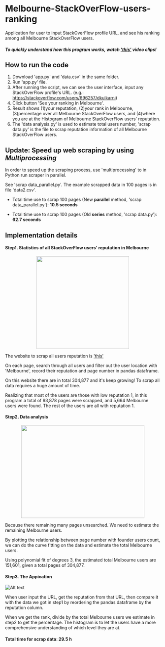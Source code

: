 # Melbourne-StackOverFlow-users-ranking
Application for user to input StackOverFlow profile URL, and see his ranking among all Melbourne StackOverFlow users.
#### _**To quickly understand how this program works, watch ['this'](https://youtu.be/hm2J23zugUU)  video clips!**_


## How to run the code
1.  Download 'app.py' and 'data.csv' in the same folder.
2.	Run 'app.py' file. 
3.	After running the script, we can see the user interface, input any StackOverFlow profile's URL. (e.g.: https://stackoverflow.com/users/696257/dkulkarni)
4.	Click button 'See your ranking in Melbourne'.
5.	Result shows (1)your reputation, (2)your rank in Melbourne, (3)percentage over all Melbourne StackOverFlow users, and (4)where you are at the Histogram of Melbourne StackOverFlow users' reputation.
6.  The 'data analysis.py' is used to estimate total users number, 'scrap data.py' is the file to scrap reputation information of all Melbourne StackOverFlow users.
## Update: Speed up web scraping by using _Multiprocessing_

In order to speed up the scraping process, use 'multiprocessing' to in Python run scraper in parallel. 

See 'scrap data_parallel.py'. The example scrapped data in 100 pages is in file 'data2.csv'.

* Total time use to scrap 100 pages (New **parallel** method, 'scrap data_parallel.py'): **10.5 seconds**

* Total time use to scrap 100 pages (Old **series** method, 'scrap data.py'): **62.7 seconds**

## Implementation details
#### Step1. Statistics of all StackOverFlow users' reputation in Melbourne

<div align=center><img width="300" height="300" src="https://github.com/suinaowawa/Melbourne-StackOverFlow-users-ranking/blob/master/figures/3.PNG"/></div>

The website to scrap all users reputation is ['this'](https://stackoverflow.com/users?page=%d&tab=Reputation&filter=all)

On each page, search through all users and filter out the user location with 'Melbourne', record their reputation and page number in pandas dataframe.

On this website there are in total 304,877 and it's keep growing! To scrap all data requires a huge amount of time. 

Realizing that most of the users are those with low reputation 1, in this program a total of 93,878 pages were scrapped, and 5,664 Melbourne users were found. The rest of the users are all with reputation 1.

#### Step2. Data analysis

<div align=center><img width="400" height="300" src="https://github.com/suinaowawa/Melbourne-StackOverFlow-users-ranking/blob/master/figures/2.PNG"/></div>

Because there remaining many pages unsearched. We need to estimate the remaining Melbourne users. 

By plotting the relationship between page number with founder users count, we can do the curve fitting on the data and estimate the total Melbourne users.

Using polynomial fit of degrees 3, the estimated total Melbourne users are 151,601, given a total pages of 304,877.

#### Step3. The Appication

![Alt text](https://github.com/suinaowawa/Melbourne-StackOverFlow-users-ranking/blob/master/figures/1.PNG)

When user input the URL, get the reputation from that URL, then compare it with the data we got in step1 by reordering the pandas dataframe by the reputation column.

When we get the rank, divide by the total Melbourne users we estimate in step2 to get the percentage.
The histogram is to let the users have a more comprehensive understanding of which level they are at.

#### Total time for scrap data: 29.5 h
